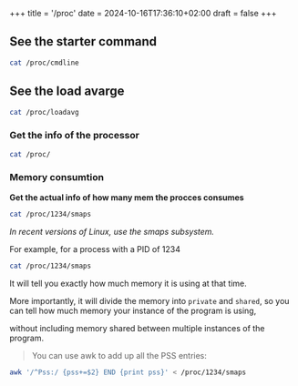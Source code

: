 +++
title = '/proc'
date = 2024-10-16T17:36:10+02:00
draft = false
+++



## See the starter command 
```bash 
cat /proc/cmdline

```

## See the load avarge
```bash
cat /proc/loadavg
```

### Get the info of the processor 
```bash
cat /proc/
```

### Memory consumtion
**Get the actual info of how many mem the procces consumes**

```bash
cat /proc/1234/smaps
```
*In recent versions of Linux, use the smaps subsystem.*

For example, for a process with a PID of 1234

```bash
cat /proc/1234/smaps
```
It will tell you exactly how much memory it is using at that time.

More importantly, it will divide the memory into `private` and `shared`, so you can tell how much memory your instance of the program is using,

without including memory shared between multiple instances of the program.

>You can use awk to add up all the PSS entries:

```bash
awk '/^Pss:/ {pss+=$2} END {print pss}' < /proc/1234/smaps 
```

